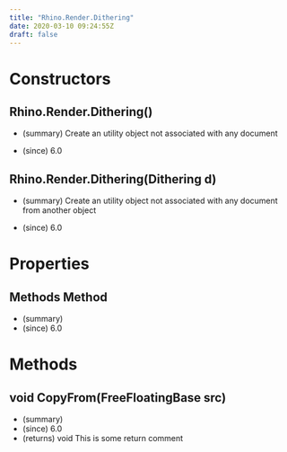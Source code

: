 ```yaml
---
title: "Rhino.Render.Dithering"
date: 2020-03-10 09:24:55Z
draft: false
---
```


# Constructors
## Rhino.Render.Dithering()
- (summary) 
     Create an utility object not associated with any document
     
- (since) 6.0
## Rhino.Render.Dithering(Dithering d)
- (summary) 
     Create an utility object not associated with any document from another object
     
- (since) 6.0
# Properties
## Methods Method
- (summary) 
- (since) 6.0
# Methods
## void CopyFrom(FreeFloatingBase src)
- (summary) 
- (since) 6.0
- (returns) void This is some return comment
